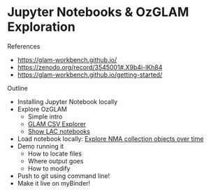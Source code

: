 # Jupyter Notebooks & OzGLAM Exploration

References
- https://glam-workbench.github.io/
- https://zenodo.org/record/3545001#.X9b4i-lKh84
- https://glam-workbench.github.io/getting-started/

Outline
- Installing Jupyter Notebook locally
- Explore OzGLAM
  - Simple intro
  - [GLAM CSV Explorer](https://glam-workbench.github.io/csv-explorer/)
  - [Show LAC notebooks](https://glam-workbench.github.io/lac/)
- Load notebook locally: [Explore NMA collection objects over time](https://glam-workbench.github.io/nma/)
- Demo running it
  - How to locate files
  - Where output goes
  - How to modify
- Push to git using command line!
- Make it live on myBinder!
